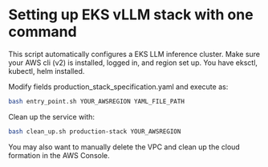 # Setting up EKS vLLM stack with one command

This script automatically configures a EKS LLM inference cluster.
Make sure your AWS cli (v2) is installed, logged in, and region set up. You have eksctl, kubectl, helm installed.

Modify fields production_stack_specification.yaml and execute as:

```bash
bash entry_point.sh YOUR_AWSREGION YAML_FILE_PATH
```

Clean up the service with:

```bash
bash clean_up.sh production-stack YOUR_AWSREGION
```

You may also want to manually delete the VPC and clean up the cloud formation in the AWS Console.
